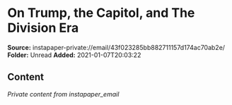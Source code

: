 # On Trump, the Capitol, and The Division Era

**Source:** instapaper-private://email/43f023285bb882711157d174ac70ab2e/
**Folder:** Unread
**Added:** 2021-01-07T20:03:22




## Content
*Private content from instapaper_email*
